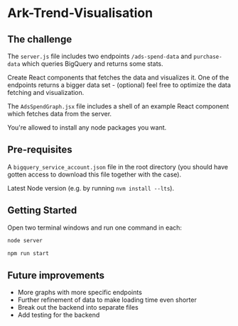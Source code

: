 # Ark-Trend-Visualisation

## The challenge

The `server.js` file includes two endpoints `/ads-spend-data` and `purchase-data` which queries BigQuery and returns some stats.

Create React components that fetches the data and visualizes it. One of the endpoints returns a bigger data set - (optional) feel free to optimize the data fetching and visualization.

The `AdsSpendGraph.jsx` file includes a shell of an example React component which fetches data from the server.

You're allowed to install any node packages you want.

## Pre-requisites

A `bigquery_service_account.json` file in the root directory (you should have gotten access to download this file together with the case).

Latest Node version (e.g. by running `nvm install --lts`).

## Getting Started

Open two terminal windows and run one command in each:

```bash
node server
```

```bash
npm run start
```

## Future improvements

* More graphs with more specific endpoints
* Further refinement of data to make loading time even shorter
* Break out the backend into separate files
* Add testing for the backend

